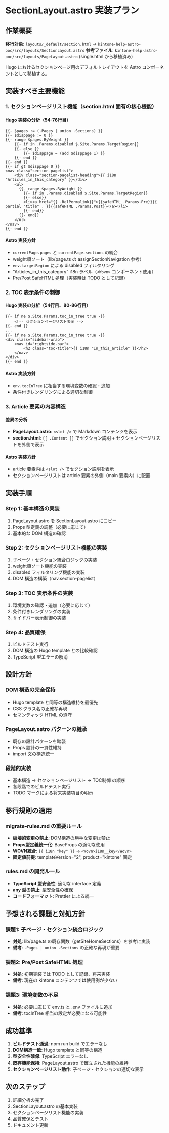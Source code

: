 # SectionLayout.astro 実装プラン

## 作業概要

**移行対象**: `layouts/_default/section.html` → `kintone-help-astro-poc/src/layouts/SectionLayout.astro`
**参考ファイル**: `kintone-help-astro-poc/src/layouts/PageLayout.astro` (single.html から移植済み)

Hugo におけるセクションページ用のデフォルトレイアウトを Astro コンポーネントとして移植する。

## 実装すべき主要機能

### 1. セクションページリスト機能（section.html 固有の核心機能）

#### Hugo 実装の分析（54-76行目）
```hugo
{{- $pages := (.Pages | union .Sections) }}
{{- $disppage := 0 }}
{{- range $pages.ByWeight }}
    {{- if in .Params.disabled $.Site.Params.TargetRegion}}
    {{- else }}
        {{- $disppage = (add $disppage 1) }}
    {{- end }}
{{- end }}
{{- if gt $disppage 0 }}
<nav class="section-pagelist">
    <div class="section-pagelist-heading">{{ i18n "Articles_in_this_category" }}</div>
    <ul>
      {{- range $pages.ByWeight }}
        {{- if in .Params.disabled $.Site.Params.TargetRegion}}
        {{- else}}
        <li><a href="{{ .RelPermalink}}">{{safeHTML .Params.Pre}}{{ partial "title" . }}{{safeHTML .Params.Post}}</a></li>
        {{- end}}
      {{- end}}
    </ul>
</nav>
{{- end }}
```

#### Astro 実装方針
- `currentPage.pages` と `currentPage.sections` の統合
- weight順ソート（lib/page.ts の assignSectionNavigation 参考）
- `env.targetRegion` による disabled フィルタリング
- "Articles_in_this_category" i18n ラベル（`<Wovn>` コンポーネント使用）
- Pre/Post SafeHTML 処理（実装時は TODO として記録）

### 2. TOC 表示条件の制御

#### Hugo 実装の分析（54行目、80-86行目）
```hugo
{{- if ne $.Site.Params.toc_in_tree true -}}
    <!-- セクションページリスト表示 -->
{{- end }}
...
{{- if ne $.Site.Params.toc_in_tree true -}}
<div class="sidebar-wrap">
    <nav id="rightside-bar">
        <h2 class="toc-title">{{ i18n "In_this_article" }}</h2>
    </nav>
</div>
{{- end }}
```

#### Astro 実装方針
- `env.tocInTree` に相当する環境変数の確認・追加
- 条件付きレンダリングによる適切な制御

### 3. Article 要素の内容構造

#### 差異の分析
- **PageLayout.astro**: `<slot />` で Markdown コンテンツを表示
- **section.html**: `{{ .Content }}` でセクション説明 + セクションページリストを外側で表示

#### Astro 実装方針
- article 要素内は `<slot />` でセクション説明を表示
- セクションページリストは article 要素の外側（main 要素内）に配置

## 実装手順

### Step 1: 基本構造の実装
1. PageLayout.astro を SectionLayout.astro にコピー
2. Props 型定義の調整（必要に応じて）
3. 基本的な DOM 構造の確認

### Step 2: セクションページリスト機能の実装
1. 子ページ・セクション統合ロジックの実装
2. weight順ソート機能の実装
3. disabled フィルタリング機能の実装
4. DOM 構造の構築（nav.section-pagelist）

### Step 3: TOC 表示条件の実装
1. 環境変数の確認・追加（必要に応じて）
2. 条件付きレンダリングの実装
3. サイドバー表示制御の実装

### Step 4: 品質確保
1. ビルドテスト実行
2. DOM 構造の Hugo template との比較確認
3. TypeScript 型エラーの解消

## 設計方針

### DOM 構造の完全保持
- Hugo template と同等の構造維持を最優先
- CSS クラス名の正確な再現
- セマンティック HTML の遵守

### PageLayout.astro パターンの継承
- 既存の設計パターンを踏襲
- Props 設計の一貫性維持
- import 文の構造統一

### 段階的実装
- 基本構造 → セクションページリスト → TOC制御 の順序
- 各段階でのビルドテスト実行
- TODO マークによる将来実装項目の明示

## 移行規則の適用

### migrate-rules.md の重要ルール
- **破壊的変更の禁止**: DOM構造の勝手な変更は禁止
- **Props型定義統一化**: BaseProps の適切な使用
- **WOVN統合**: `{{ i18n "key" }}` → `<Wovn>i18n__key</Wovn>`
- **固定値前提**: templateVersion="2", product="kintone" 固定

### rules.md の開発ルール
- **TypeScript 型安全性**: 適切な interface 定義
- **any 型の禁止**: 型安全性の確保
- **コードフォーマット**: Prettier による統一

## 予想される課題と対処方針

### 課題1: 子ページ・セクション統合ロジック
- **対処**: lib/page.ts の既存関数（getSiteHomeSections）を参考に実装
- **備考**: `.Pages | union .Sections` の正確な再現が重要

### 課題2: Pre/Post SafeHTML 処理
- **対処**: 初期実装では TODO として記録、将来実装
- **備考**: 現在の kintone コンテンツでは使用例が少ない

### 課題3: 環境変数の不足
- **対処**: 必要に応じて env.ts と .env ファイルに追加
- **備考**: tocInTree 相当の設定が必要になる可能性

## 成功基準

1. **ビルドテスト通過**: npm run build でエラーなし
2. **DOM構造一致**: Hugo template と同等の構造
3. **型安全性確保**: TypeScript エラーなし
4. **既存機能保持**: PageLayout.astro で確立された機能の維持
5. **セクションページリスト動作**: 子ページ・セクションの適切な表示

## 次のステップ

1. 詳細分析の完了
2. SectionLayout.astro の基本実装
3. セクションページリスト機能の実装
4. 品質確保とテスト
5. ドキュメント更新